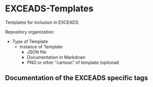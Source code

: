 # EXCEADS-Templates
Templates for inclusion in EXCEADS

Repository organization:
* Type of Template
  - Instance of Template
    - JSON file
    - Documentation in Markdown
    - PNG or other "cartoon" of template (optional)
    
## Documentation of the EXCEADS specific tags

